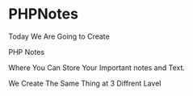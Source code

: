 # PHPNotes



Today We Are Going to Create 

PHP Notes

Where You Can Store Your Important notes 
and Text.

We Create The Same Thing at 
3 Diffrent Lavel